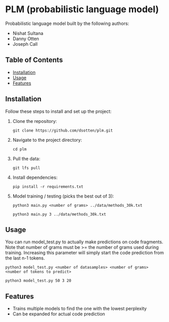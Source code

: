 # PLM (probabilistic language model)

Probabilistic language model built by the following authors:

- Nishat Sultana
- Danny Otten
- Joseph Call

## Table of Contents
- [Installation](#installation)
- [Usage](#usage)
- [Features](#features)

## Installation

Follow these steps to install and set up the project:

1. Clone the repository:
   ```
   git clone https://github.com/dsotten/plm.git
   ```

2. Navigate to the project directory:
   ```
   cd plm
   ```

3. Pull the data:
   ```
   git lfs pull
   ```

4. Install dependencies:
   ```
   pip install -r requirements.txt
   ```

5. Model training / testing (picks the best out of 3):
   ```
   python3 main.py <number of grams> ../data/methods_30k.txt
   ```
   
   ```
   python3 main.py 3 ../data/methods_30k.txt
   ```

## Usage

You can run model_test.py to actually make predictions on code fragments. Note that number of grams must be >= the number of grams used during training. Increasing this parameter will simply start the code prediction from the last n-1 tokens.

```
python3 model_test.py <number of datasamples> <number of grams> <number of tokens to predict>
```

```
python3 model_test.py 50 3 20
```

## Features

- Trains multiple models to find the one with the lowest perplexity
- Can be expanded for actual code prediction
